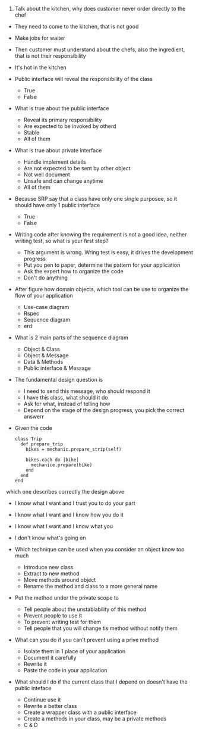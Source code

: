 1. Talk about the kitchen, why does customer never order directly to the chef
  - They need to come to the kitchen, that is not good
  - Make jobs for waiter
  - Then customer must understand about the chefs, also the ingredient, that is not their responsibility
  - It's hot in the kitchen
- Public interface will reveal the responsibility of the class
  - True
  - False
- What is true about the public interface
  - Reveal its primary responsibility
  - Are expected to be invoked by otherd
  - Stable
  - All of them
- What is true about private interface
  - Handle implement details
  - Are not expected to be sent by other object
  - Not well document
  - Unsafe and can change anytime
  - All of them
- Because SRP say that a class have only one single purposee, so it should have only 1 public interface
  - True
  - False
- Writing code after knowing the requirement is not a good idea, neither writing test, so what is your first step?
  - This argument is wrong. Wring test is easy, it drives the development progress
  - Put you pen to paper, determine the pattern for your application
  - Ask the expert how to organize the code
  - Don't do anything
- After figure how domain objects, which tool can be use to organize the flow of your application
  - Use-case diagram
  - Rspec
  - Sequence diagram
  - erd
- What is 2 main parts of the sequence diagram
  - Object & Class
  - Object & Message
  - Data & Methods
  - Public interface & Message
- The fundamental design question is
  - I need to send this message, who should respond it
  - I have this class, what should it do
  - Ask for what, instead of telling how
  - Depend on the stage of the design progress, you pick the correct answerr
- Given the code

  ```
  class Trip
    def prepare_trip
      bikes = mechanic.prepare_strip(self)
  
      bikes.each do |bike|
        mechanice.prepare(bike)
      end
    end
  end
  ```

which one describes correctly the design above

  - I know what I want and I trust you to do your part
  - I know what I want and I know how you do it
  - I know what I want and I know what you
  - I don't know what's going on

- Which technique can be used when you consider an object know too much
  - Introduce new class
  - Extract to new method
  - Move methods around object
  - Rename the method and class to a more general name
- Put the method under the private scope to
  - Tell people about the unstablability of this method
  - Prevent people to use it
  - To prevent writing test for them
  - Tell people that you will change tis method without notify them
- What can you do if you can't prevent using a prive method
  - Isolate them in 1 place of your application
  - Document it carefully
  - Rewrite it
  - Paste the code in your application
- What should I do if the current class that I depend on doesn't have the public inteface
  - Continue use it
  - Rewrite a better class
  - Create a wrapper class with a public interface
  - Create a methods in your class, may be a private methods
  - C & D
